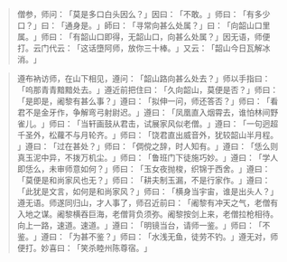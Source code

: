 > 僧参，师问：​「莫是多口白头因么？​」因曰：​「不敢。​」师曰：​「有多少口？​」曰：​「通身是。​」師曰：​「寻常向甚么处属？​」曰：​「向韶山口里属。​」师曰：​「有韶山口即得，无韶山口，向甚么处属？​」因无语，师便打。云门代云：​「这话墮阿师，放你三十棒。​」又云：​「韶山今日瓦解冰消。​」

> 遵布衲访师，在山下相见，遵问：​「韶山路向甚么处去？​」师以手指曰：​「呜那青青黯黯处去。​」遵近前把住曰：​「久向韶山，莫便是否？​」师曰：​「是即是，阇黎有甚么事？​」遵曰：​「拟伸一问，师还答否？​」师曰：​「看君不是金牙作，争解弯弓射尉迟。​」遵曰：​「凤凰直入烟霄去，谁怕林间野雀儿。​」师曰：​「当轩画鼓从君击，试展家风似老僧。​」遵曰：​「一句迥超千圣外，松蘿不与月轮齐。​」师曰：​「饶君直出威音外，犹较韶山半月程。​」遵曰：​「过在甚处？​」师曰：​「倜傥之辞，时人知有。​」遵曰：​「恁么则真玉泥中异，不拨万机尘。​」师曰：​「鲁班门下徒施巧妙。​」遵曰：​「学人即恁么，未审师意如何？​」师曰：​「玉女夜抛梭，织锦于西舍。​」遵曰：​「莫便是和尚家风也无？​」师曰：​「耕夫制玉漏，不是行家作。​」遵曰：​「此犹是文言，如何是和尚家风？​」师曰：​「横身当宇宙，谁是出头人？​」遵无语。师遂同归山，才人事了，师召近前曰：​「阇黎有冲天之气，老僧有入地之谋。阇黎横吞巨海，老僧背负须弥。阇黎按剑上来，老僧拉枪相待。向上一路，速道。速道。​」遵曰：​「明镜当台，请师一鉴。​」师曰：​「不鉴。​」遵曰：​「为甚不鉴？​」师曰：​「水浅无鱼，徒劳不钓。​」遵无对，师便打。妙喜曰：​「笑杀睦州陈尊宿。​」


